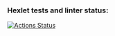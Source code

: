 ### Hexlet tests and linter status:
[![Actions Status](https://github.com/ValeriaLukovich/python-project-52/actions/workflows/hexlet-check.yml/badge.svg)](https://github.com/ValeriaLukovich/python-project-52/actions)